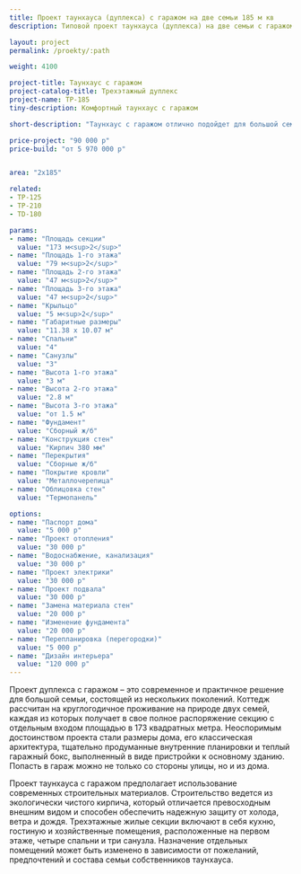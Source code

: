 ```yaml
---
title: Проект таунхауса (дуплекса) с гаражом на две семьи 185 м кв
description: Типовой проект таунхауса (дуплекса) на две семьи с гаражом, из кирпича, газобетона или пеноблока. Площадь секции&#58; 185 м.кв.

layout: project
permalink: /proekty/:path

weight: 4100

project-title: Таунхаус с гаражом
project-catalog-title: Трехэтажный дуплекс
project-name: TP-185
tiny-description: Комфортный таунхаус с гаражом

short-description: "Таунхаус с гаражом отлично подойдет для большой семьи. Если есть желание жить вместе с родителями или внуками, при этом не мешая друг другу, то этот проект для вас! Пространства секций компактные, вмещают несколько просторных жилых комнат, где можно разместить все, что пожелаете. Простые фасадные и конструктивные решения позволят возвести дом при небольшом бюджете, собственная котельная на первом этаже наполнит теплом жилье."

price-project: "90 000 р"
price-build: "от 5 970 000 р"


area: "2x185"

related:
- TP-125
- TP-210
- TD-180

params:
- name: "Площадь секции"
  value: "173 м<sup>2</sup>"
- name: "Площадь 1-го этажа"
  value: "79 м<sup>2</sup>"
- name: "Площадь 2-го этажа"
  value: "47 м<sup>2</sup>"
- name: "Площадь 3-го этажа"
  value: "47 м<sup>2</sup>"
- name: "Крыльцо"
  value: "5 м<sup>2</sup>"
- name: "Габаритные размеры"
  value: "11.38 x 10.07 м"
- name: "Спальни"
  value: "4"
- name: "Санузлы"
  value: "3"
- name: "Высота 1-го этажа"
  value: "3 м"
- name: "Высота 2-го этажа"
  value: "2.8 м"
- name: "Высота 3-го этажа"
  value: "от 1.5 м"
- name: "Фундамент"
  value: "Сборный ж/б"
- name: "Конструкция стен"
  value: "Кирпич 380 мм"
- name: "Перекрытия"
  value: "Сборные ж/б"
- name: "Покрытие кровли"
  value: "Металлочерепица"
- name: "Облицовка стен"
  value: "Термопанель"

options:
- name: "Паспорт дома"
  value: "5 000 р"
- name: "Проект отопления"
  value: "30 000 р"
- name: "Водоснабжение, канализация"
  value: "30 000 р"
- name: "Проект электрики"
  value: "30 000 р"
- name: "Проект подвала"
  value: "30 000 р"
- name: "Замена материала стен"
  value: "20 000 р"
- name: "Изменение фундамента"
  value: "20 000 р"
- name: "Перепланировка (перегородки)"
  value: "5 000 р"
- name: "Дизайн интерьера"
  value: "120 000 р"
---
```

Проект дуплекса с гаражом – это современное и практичное решение для большой семьи, состоящей из нескольких поколений. Коттедж рассчитан на круглогодичное проживание на природе двух семей, каждая из которых получает в свое полное распоряжение секцию с отдельным входом площадью в 173 квадратных метра. Неоспоримым достоинством проекта стали размеры дома, его классическая архитектура, тщательно продуманные внутренние планировки и теплый гаражный бокс, выполненный в виде пристройки к основному зданию. Попасть в гараж можно не только со стороны улицы, но и из дома.

Проект таунхауса с гаражом предполагает использование современных строительных материалов. Строительство ведется из экологически чистого кирпича, который отличается превосходным внешним видом и способен обеспечить надежную защиту от холода, ветра и дождя. Трехэтажные жилые секции включают в себя кухню, гостиную и хозяйственные помещения, расположенные на первом этаже, четыре спальни и три санузла. Назначение отдельных помещений может быть изменено в зависимости от пожеланий, предпочтений и состава семьи собственников таунхауса.